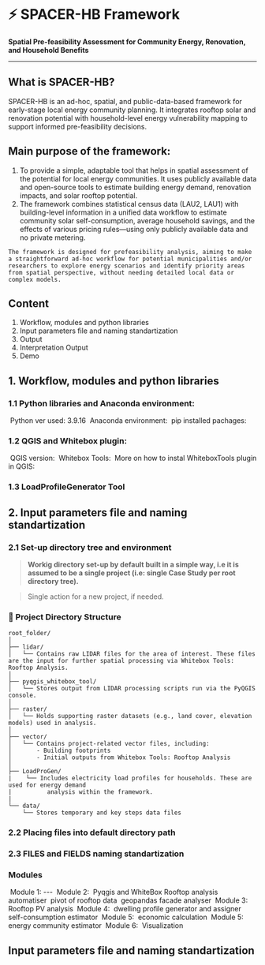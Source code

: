 # ⚡ SPACER-HB Framework  
**Spatial Pre-feasibility Assessment for Community Energy, Renovation, and Household Benefits**

---

## What is SPACER-HB?

SPACER-HB is an ad-hoc, spatial, and public-data-based framework for early-stage local energy community planning. It integrates rooftop solar and renovation potential with household-level energy vulnerability mapping to support informed pre-feasibility decisions.


## Main purpose of the framework:
1. To provide a simple, adaptable tool that helps in spatial assessment of the potential for local energy communities. It uses publicly available data and open-source tools to estimate building energy demand, renovation impacts, and solar rooftop potential. 
2. The framework combines statistical census data (LAU2, LAU1) with building-level information in a unified data workflow to estimate community solar self-consumption, average household savings, and the effects of various pricing rules—using only publicly available data and no private metering.

```
The framework is designed for prefeasibility analysis, aiming to make a straightforward ad-hoc workflow for potential municipalities and/or researchers to explore energy scenarios and identify priority areas from spatial perspective, without needing detailed local data or complex models.
```

## Content
 1. Workflow, modules and python libraries
 2. Input parameters file and naming standartization
 3. Output
 4. Interpretation Output
 5. Demo


## 1. Workflow, modules and python libraries

### 1.1 Python libraries and Anaconda environment:
​    Python ver used: 3.9.16
​    Anaconda environment:
​    pip installed pachages:
### 1.2 QGIS and Whitebox plugin:
​    QGIS version:
​    Whitebox Tools:
​    More on how to instal WhiteboxTools plugin in QGIS:
### 1.3 LoadProfileGenerator Tool

## 2. Input parameters file and naming standartization

### 2.1 Set-up directory tree and environment 

> **Workig directory set-up by default built in a simple way, i.e it is assumed to be a single project (i.e: single Case Study per root directory tree).**

> Single action for a new project, if needed.

### 📁 Project Directory Structure

```text
root_folder/
│
├── lidar/
│   └── Contains raw LIDAR files for the area of interest. These files are the input for further spatial processing via Whitebox Tools: Rooftop Analysis.
│
├── pyqgis_whitebox_tool/
│   └── Stores output from LIDAR processing scripts run via the PyQGIS console.
│
├── raster/
│   └── Holds supporting raster datasets (e.g., land cover, elevation models) used in analysis.
│
├── vector/
│   └── Contains project-related vector files, including:
│       - Building footprints
│       - Initial outputs from Whitebox Tools: Rooftop Analysis
│
├── LoadProGen/
|    └── Includes electricity load profiles for households. These are used for energy demand
|          analysis within the framework.
|
└── data/
    └── Stores temporary and key steps data files
```


### 2.2 Placing files into default directory path

### 2.3 FILES and FIELDS naming standartization



### Modules
​    Module 1: ---
​    Module 2: 
​        Pyqgis and WhiteBox Rooftop analysis automatiser
​        pivot of rooftop data
​        geopandas facade analyser
​    Module 3: 
​        Rooftop PV analysis
​    Module 4: 
​        dwelling profile generator and assigner
​        self-consumption estimator
​    Module 5: 
​        economic calculation
​    Module 5: 
​        energy community estimator
​    Module 6: 
​        Visualization

## Input parameters file and naming standartization
